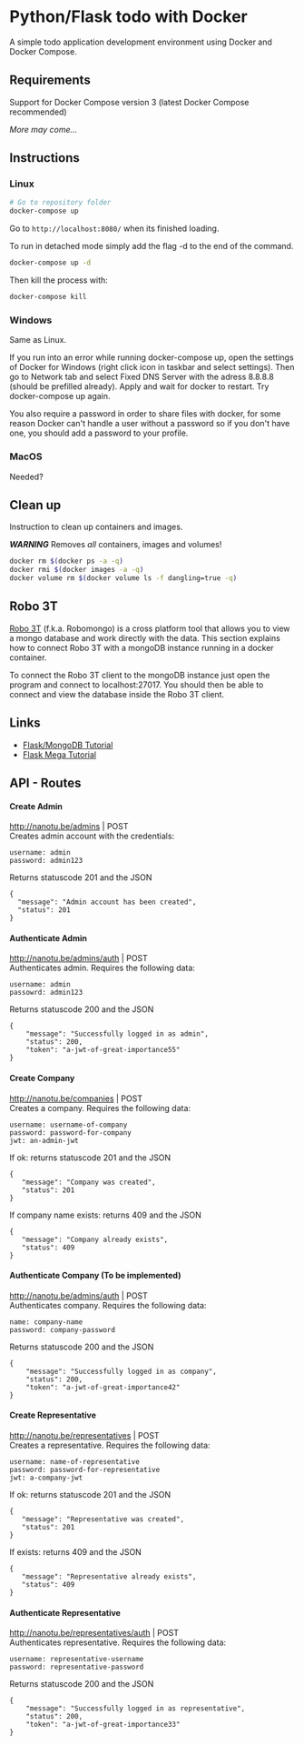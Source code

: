 # Python/Flask todo with Docker

A simple todo application development environment using Docker and Docker Compose.

## Requirements

Support for Docker Compose version 3 (latest Docker Compose recommended)

_More may come..._

## Instructions

### Linux

```bash
# Go to repository folder
docker-compose up
```

Go to `http://localhost:8080/` when its finished loading.

To run in detached mode simply add the flag -d to the end of the command.

```bash
docker-compose up -d
```

Then kill the process with:

```bash
docker-compose kill
```

### Windows

Same as Linux.

If you run into an error while running docker-compose up, open the settings of Docker for Windows (right click icon in taskbar and select settings). Then go to Network tab and select Fixed DNS Server with the adress 8.8.8.8 (should be prefilled already). Apply and wait for docker to restart. Try docker-compose up again.

You also require a password in order to share files with docker, for some reason Docker can't handle a user without a password so if you don't have one, you should add a password to your profile.

### MacOS

Needed?

## Clean up

Instruction to clean up containers and images.

_**WARNING**_ Removes _all_ containers, images and volumes!

```bash
docker rm $(docker ps -a -q)
docker rmi $(docker images -a -q)
docker volume rm $(docker volume ls -f dangling=true -q)
```

## Robo 3T
[Robo 3T](https://robomongo.org/) (f.k.a. Robomongo) is a cross platform tool that allows you to view a mongo database and work directly with the data. This section explains how to connect Robo 3T with a mongoDB instance running in a docker container.

To connect the Robo 3T client to the mongoDB instance just open the program and connect to localhost:27017. You should then be able to connect and view the database inside the Robo 3T client.

## Links

* [Flask/MongoDB Tutorial](http://containertutorials.com/docker-compose/flask-mongo-compose.html)
* [Flask Mega Tutorial](https://blog.miguelgrinberg.com/post/the-flask-mega-tutorial-part-i-hello-world)


## API - Routes

#### Create Admin
http://nanotu.be/admins  | POST  
Creates admin account with the credentials:

    username: admin
    password: admin123

Returns statuscode 201 and the JSON

    {
      "message": "Admin account has been created",
      "status": 201
    }


#### Authenticate Admin
http://nanotu.be/admins/auth | POST  
Authenticates admin. Requires the following data:

    username: admin
    passowrd: admin123

Returns statuscode 200 and the JSON

    {
        "message": "Successfully logged in as admin",
        "status": 200,
        "token": "a-jwt-of-great-importance55"
    }


#### Create Company
http://nanotu.be/companies | POST  
Creates a company. Requires the following data:

    username: username-of-company
    password: password-for-company
    jwt: an-admin-jwt

If ok: returns statuscode 201 and the JSON

    {
       "message": "Company was created",
       "status": 201
    }

If company name exists: returns 409 and the JSON

    {
       "message": "Company already exists",
       "status": 409
    }

#### Authenticate Company (To be implemented)
http://nanotu.be/admins/auth | POST  
Authenticates company. Requires the following data:

    name: company-name
    password: company-password

Returns statuscode 200 and the JSON

    {
        "message": "Successfully logged in as company",
        "status": 200,
        "token": "a-jwt-of-great-importance42"
    }

#### Create Representative
http://nanotu.be/representatives | POST  
Creates a representative. Requires the following data:

    username: name-of-representative
    password: password-for-representative
    jwt: a-company-jwt

If ok: returns statuscode 201 and the JSON

    {
       "message": "Representative was created",
       "status": 201
    }

If exists: returns 409 and the JSON

    {
       "message": "Representative already exists",
       "status": 409
    }

#### Authenticate Representative
http://nanotu.be/representatives/auth | POST  
Authenticates representative. Requires the following data:

    username: representative-username
    password: representative-password

Returns statuscode 200 and the JSON

    {
        "message": "Successfully logged in as representative",
        "status": 200,
        "token": "a-jwt-of-great-importance33"
    }


